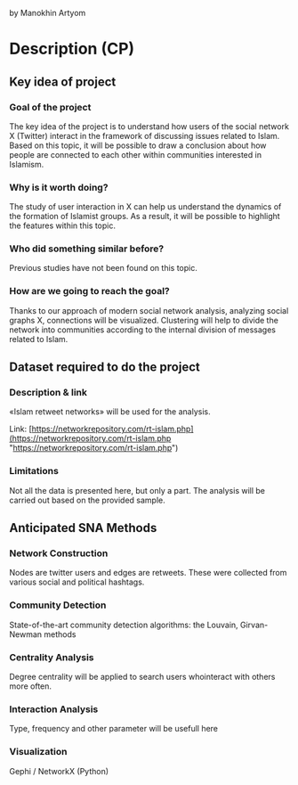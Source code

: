 by Manokhin Artyom

# Description (CP)

## Key idea of project

### Goal of the project

The key idea of the project is to understand how users of the social network X (Twitter) interact in the framework of discussing issues related to Islam. Based on this topic, it will be possible to draw a conclusion about how people are connected to each other within communities interested in Islamism.

### Why is it worth doing?

The study of user interaction in X can help us understand the dynamics of the formation of Islamist groups. As a result, it will be possible to highlight the features within this topic.

### Who did something similar before?

Previous studies have not been found on this topic.

### How are we going to reach the goal?

Thanks to our approach of modern social network analysis, analyzing social graphs X, connections will be visualized. Clustering will help to divide the network into communities according to the internal division of messages related to Islam.

## Dataset required to do the project

### Description & link

«Islam retweet networks» will be used for the analysis.

Link: [https://networkrepository.com/rt-islam.php](https://networkrepository.com/rt-islam.php "https://networkrepository.com/rt-islam.php")

### Limitations

Not all the data is presented here, but only a part. The analysis will be carried out based on the provided sample.

## Anticipated SNA Methods

### Network Construction

Nodes are twitter users and edges are retweets. These were collected from various social and political hashtags.

### Community Detection

State-of-the-art community detection algorithms: the Louvain, Girvan-Newman methods

### Centrality Analysis

Degree centrality will be applied to search users whointeract with others more often.

### Interaction Analysis

Type, frequency and other parameter will be usefull here

### Visualization

Gephi / NetworkX (Python)